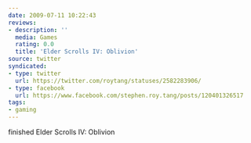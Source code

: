 ```yaml
---
date: 2009-07-11 10:22:43
reviews:
- description: ''
  media: Games
  rating: 0.0
  title: 'Elder Scrolls IV: Oblivion'
source: twitter
syndicated:
- type: twitter
  url: https://twitter.com/roytang/statuses/2582283906/
- type: facebook
  url: https://www.facebook.com/stephen.roy.tang/posts/120401326517
tags:
- gaming
---
```


finished Elder Scrolls IV: Oblivion